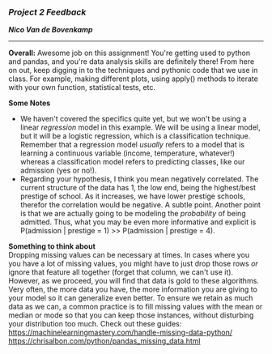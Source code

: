 ### ***Project 2 Feedback***

***Nico Van de Bovenkamp***

***

**Overall:** Awesome job on this assignment! You're getting used to python and pandas, and you're data analysis skills are definitely there! From here on out, keep digging in to the techniques and pythonic code that we use in class. For example, making different plots, using apply() methods to iterate with your own function, statistical tests, etc.


**Some Notes**

* We haven't covered the specifics quite yet, but we won't be using a linear _regression_ model in this example. We will be using a linear model, but it will be a logistic regression, which is a classification technique. Remember that a regression model _usually_ refers to a model that is learning a continuous variable (income, temperature, whatever!) whereas a classification model refers to predicting classes, like our admission (yes or no!).
* Regarding your hypothesis, I think you mean negatively correlated. The current structure of the data has 1, the low end, being the highest/best prestige of school. As it increases, we have lower prestige schools, therefor the correlation would be negative. A subtle point. Another point is that we are actually going to be modeling the _probability_ of being admitted. Thus, what you may be even more informative and explicit is P(admission | prestige = 1) >> P(admission | prestige = 4).

**Something to think about**  
Dropping missing values can be necessary at times. In cases where you you have a lot of missing values, you might have to just drop those rows *or* ignore that feature all together (forget that column, we can't use it). However, as we proceed, you will find that data is gold to these algorithms. Very often, the more data you have, the more information you are giving to your model so it can generalize even better. To ensure we retain as much data as we can, a common practice is to fill missing values with the mean or median or mode so that you can keep those instances, without disturbing your distribution too much. Check out these guides:
https://machinelearningmastery.com/handle-missing-data-python/
https://chrisalbon.com/python/pandas_missing_data.html
